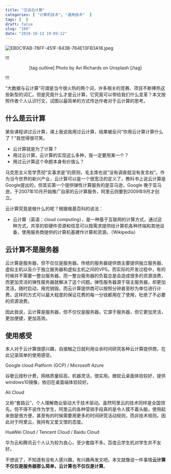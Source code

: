 ```yaml
---
title: "泛谈云计算"
categories: [ "计算机技术", "通用技术"  ]
tags: [  ]
draft: false
slug: "166"
date: "2019-10-13 19:09:12"
---
```


![EB0C1FAB-78FF-451F-843B-764E13FB3A18.jpeg](http://frytea-data.test.upcdn.net/EB0C1FAB-78FF-451F-843B-764E13FB3A18.jpeg#shadow)

!!!
<center>

[tag outline] Photo by Avi Richards on Unsplash [/tag]

</center>
!!!

“大数据与云计算”可谓是当今很火热的两个词，许多相关的竞赛、项目不断捧热这些新型的词汇。但是究竟什么才是云计算，它究竟可以带给我们什么变革？本文按照作者个人认识行文，试图以最简单的方式传达作者对于云计算的思考。

## 什么是云计算
某些课程讲过云计算，课上我说我用过云计算，结果被反问“你用云计算计算什么了？”我觉得很可笑。

* 云计算就是为了计算？
* 用过云计算，云计算的实现这么多种，我一定要用某一个？
* 用过云计算这个命题本身有价值么？

马克思主义哲学贯彻“实事求是”的原则，毛主席也说“没有调查就没有发言权”。作为当今世界的新兴产业，云计算可以是一个很宽泛的定义了，教科书上说云计算是Google提出的，但其实第一个提供弹性计算服务的是亚马逊，Google 晚于亚马逊，于2007年10月开始推广自家的云计算服务，阿里云则要到2009年9月才创立。

云计算究竟是做什么的呢？根据维基百科的说法：

* 云计算（英语：cloud computing），是一种基于互联网的计算方式，通过这种方式，共享的软硬件资源和信息可以按需求提供给计算机各种终端和其他设备，使用服务商提供的计算机基建作计算和资源。（Wikipedia）

## 云计算不是服务器
云计算是服务器，但不仅仅是服务器。传统的服务器提供商主要提供独立服务器、虚拟主机以及介于独立服务器和虚拟主机之间的VPS。而实际的开发过程中，有的时候并不需要一整台服务器，而一整台服务器的负载总是会造成很多的资源浪费，而更加灵活的弹性服务器就解决了这个问题。弹性服务器源于宿主服务器，却更加灵活，随时启动，用完销毁。而云计算提供商可以按照分钟甚至秒为单位进行计费。这样的方式可以最大程度的保证花费的每一分钱都用在了使用，杜绝了不必要的资源浪费。

因此我说，云计算是服务器，但不仅仅是服务器。它源于服务器，但它更加灵活，更加便捷，更加高效。

## 使用感受
本人对于云计算很感兴趣，自接触之日就利用业余时间研究各种云计算提供商，在此记录简单的使用感受。

Google cloud Platform (GCP) / Microsoft Azure

谷歌云按秒计费，网络质量较高，机器灵活，很实用。微软云桌面体验较好，提供windows10镜像，依旧在桌面端体验较好。

Ali Cloud

又称“套路云”，个人理解商业驱动大于技术驱动。虽然阿里云的技术同样是全国领先。但不得不说作为学生，阿里云的各种营销手段真的是令人摸不着头脑，使用起来倒是很方便，甚至有的时候需要用更多的时间研究活动规则，而非技术规则。因此对于阿里云，我持有又爱又恨的态度。

HuaWei Cloud / Tencent Cloud / Baidu Cloud

华为云和腾讯云个人认为较为良心，至少套路不多。百度云学生机对学生并不友好。

不想说了，不知道有没有人感兴趣，有兴趣再发文吧。本文就像说一件事情**云计算不仅仅是服务器那么简单，云计算也不仅仅是计算**。